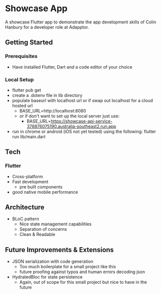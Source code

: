 # Showcase App

A showcase Flutter app to demonstrate the app development skills of Colin Hanbury for a developer role at Adapptor.

## Getting Started

### Prerequisites

* Have installed Flutter, Dart and a code editor of your choice

### Local Setup

- flutter pub get
- create a .dotenv file in lib directory
- populate baseurl with localhost url or if swap out localhost for a cloud hosted url
    - BASE_URL=http://localhost:8080
  - or if don't want to set up the local server just use:
    - BASE_URL=https://showcase-api-service-378876075190.australia-southeast2.run.app
- run in chrome or android (iOS not yet tested) using the following: flutter run lib/main.dart

## Tech

### Flutter

* Cross-platform
* Fast development
  * pre built components
* good native mobile performance

## Architecture

* BLoC pattern
    * Nice state management capabilities
    * Separation of concerns
    * Clean & Readable


## Future Improvements & Extensions

* JSON serialization with code generation
  * Too much boilerplate for a small project like this
  * future proofing against typos and human errors decoding json
* HydratedBloc for state persistence
  * Again, out of scope for this small project but nice to have in the future

